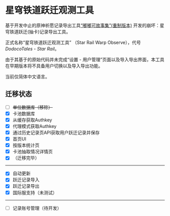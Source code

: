 # 星穹铁道跃迁观测工具

基于开发中止的原神祈愿记录导出工具[“嘟嘟可故事集”(重制版本)](https://github.com/TremblingMoeNew/DodocoTales) 开发的崩坏：星穹铁道跃迁(抽卡)记录导出工具。

正式名称“星穹铁道跃迁观测工具” （Star Rail Warp Observe），代号*DodocoTales - Star Rail*。



由于其基于的原始代码并未完成“设置 - 用户管理”页面以及导入导出界面，本工具在早期版本将不具备用户切换以及导入导出功能。

当前仅简体中文语言。



## 迁移状态

- [ ] ~~单位数据库（移除）~~
- [x] 卡池数据库
- [x] 从缓存获取Authkey
- [x] 代理模式获取Authkey
- [x] 通过历史记录页API获取用户跃迁记录并保存
- [x] 首页UI
- [x] 按版本统计页
- [x] 卡池抽取情况详情页
- [x] （迁移完毕）
---

- [x] 自动更新
- [x] 跃迁记录导入
- [x] 跃迁记录导出
- [x] 国际服支持（未测试）
---

- [ ] 记录账号管理（待开发）